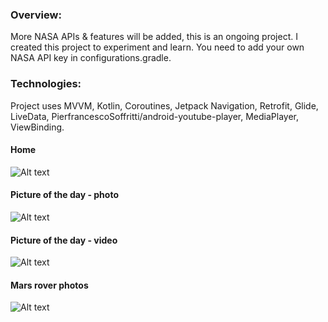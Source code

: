 ### Overview:

More NASA APIs & features will be added, this is an ongoing project.
I created this project to experiment and learn.
You need to add your own NASA API key in configurations.gradle.

### Technologies:

Project uses MVVM, Kotlin, Coroutines, Jetpack Navigation, Retrofit, 
Glide, LiveData, PierfrancescoSoffritti/android-youtube-player, MediaPlayer,
ViewBinding.

#### Home
![Alt text](screenshots/home/home-2020-12-14-021454.png?raw=true "app screenshot")

#### Picture of the day - photo
![Alt text](screenshots/apod/apod-2020-12-14-021530.png?raw=true "app screenshot")

#### Picture of the day - video
![Alt text](screenshots/apod/apod-video-2020-12-17-200120.png?raw=true "app screenshot")

#### Mars rover photos
![Alt text](screenshots/mrp/mrp-2020-12-14-021600.png?raw=true "app screenshot")